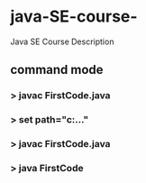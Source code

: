 # java-SE-course-
Java SE Course Description

## command mode
### > javac FirstCode.java
### > set path="c:\..."
### > javac FirstCode.java
### > java FirstCode